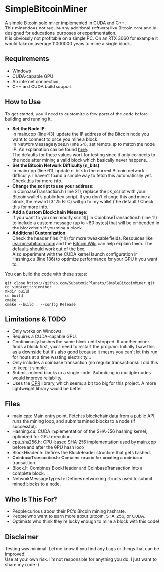 # SimpleBitcoinMiner
A simple Bitcoin solo miner implemented in CUDA and C++.  
This miner does not require any additional software like Bitcoin core and is designed for educational purposes or experimentation.  
It is obviously not profitable on a simple PC. On an RTX 3060 for example it would take on average 11000000 years to mine a single block...

## Requirements
- Windows
- CUDA-capable GPU
- An internet connection
- C++ and CUDA build support

## How to Use
To get started, you'll need to customize a few parts of the code before building and running it.
- **Set the Node IP**:  
    In main.cpp (line 43), update the IP address of the Bitcoin node you want to connect to once you mine a block.  
    In NetworkMessageTypes.h (line 24), set remote_ip to match the node IP. An explanation can be found [here](https://learnmeabitcoin.com/technical/networking/#message-payload).  
    The defaults for these values work for testing since it only connects to the node after mining a valid block which basically never happens...
- **Set the Bitcoin Network Difficulty (n_bits)**:  
    In main.cpp (line 61), update n_bits to the current Bitcoin network difficulty. I haven’t found a simple way to fetch this automatically yet. Check [this](https://learnmeabitcoin.com/technical/block/bits/) for more info.
- **Change the script to use your address**:  
    In CoinbaseTransaction.h (line 21), replace the pk_script with your Bitcoin wallet’s public key script. If you don’t change this and mine a block, the reward (3.125 BTC) will go to my wallet (the default)! Check [this](https://learnmeabitcoin.com/technical/script/p2pkh/#scriptpubkey) for more info.
- **Add a Custom Blockchain Message**:  
    If you want to you can modify script[] in CoinbaseTransaction.h (line 11) to include a custom message (up to ~80 bytes) that will be embedded in the blockchain if you mine a block.
- **Additional Customization**:  
    Check the header files (*.h) for more tweakable fields. Resources like [learnmeabitcoin.com](https://learnmeabitcoin.com) and the [Bitcoin Wiki](https://en.bitcoin.it/wiki/Protocol_documentation) can help explain them. The defaults should work out of the box.  
    Also experiment with the CUDA kernel launch configuration in Hashing.cu (line 186) to optimize performance for your GPU if you want to.

You can build the code with these steps:  
```
git clone https://github.com/SubatomicPlanets/SimpleBitcoinMiner.git
cd SimpleBitcoinMiner
mkdir build
cd build
cmake ..
cmake --build . --config Release
```

## Limitations & TODO
- Only works on Windows.
- Requires a CUDA-capable GPU.
- Continuously hashes the same block until stopped. If another miner finds a block first, you’ll need to restart the program. Initially I saw this as a downside but it's also good because it means you can't let this run for hours at a time wasting electricity...
- Only includes a coinbase transaction (no regular transactions). I did this to keep it simple.
- Submits mined blocks to a single node. Submitting to multiple nodes would improve reliability.
- Uses the [CPR](https://github.com/libcpr/cpr) library, which seems a bit too big for this project. A more lightweight library would be better.

## Files
- main.cpp: Main entry point. Fetches blockchain data from a public API, runs the mining loop, and submits mined blocks to a node (if successful).
- Hashing.cu: CUDA implementation of the SHA-256 hashing kernel, optimized for GPU execution.
- cpu_sha256.h: CPU-based SHA-256 implementation used by main.cpp before and after the GPU hash loop
- BlockHeader.h: Defines the BlockHeader structure that gets hashed.
- CoinbaseTransaction.h: Contains structs for creating a coinbase transaction.
- Block.h: Combines BlockHeader and CoinbaseTransaction into a complete block.
- NetworkMessageTypes.h: Defines networking structs used to submit mined blocks to a node.

## Who Is This For?
- People curious about their PC’s Bitcoin mining hashrate.
- People who want to learn more about Bitcoin, SHA-256, or CUDA.
- Optimists who think they’re lucky enough to mine a block with this code!

## Disclaimer
Testing was minimal. Let me know if you find any bugs or things that can be improved!  
Use at your own risk. I’m not responsible for anything you do. I just want to share my code :)
